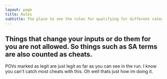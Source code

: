 ```yaml
---
layout: page
title: Rules
subtitle: The place to see the rules for qualifying for different categories.
---
```

Things that change your inputs or do them for you are not allowed. So things such as SA terms are also counted as cheats.
---
POVs marked as legit are just legit as far as you can see in the run. I know you can't catch most cheats with this. Oh well thats just how im doing it.

